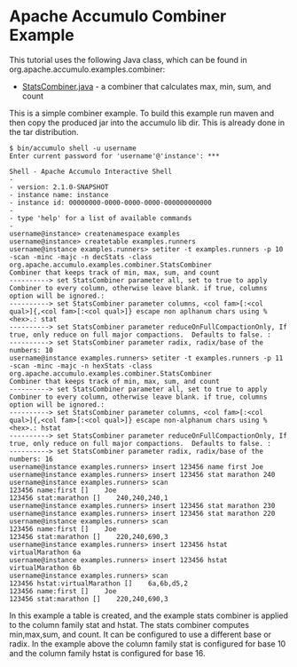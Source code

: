 <!--
Licensed to the Apache Software Foundation (ASF) under one or more
contributor license agreements.  See the NOTICE file distributed with
this work for additional information regarding copyright ownership.
The ASF licenses this file to You under the Apache License, Version 2.0
(the "License"); you may not use this file except in compliance with
the License.  You may obtain a copy of the License at

    http://www.apache.org/licenses/LICENSE-2.0

Unless required by applicable law or agreed to in writing, software
distributed under the License is distributed on an "AS IS" BASIS,
WITHOUT WARRANTIES OR CONDITIONS OF ANY KIND, either express or implied.
See the License for the specific language governing permissions and
limitations under the License.
-->
# Apache Accumulo Combiner Example

This tutorial uses the following Java class, which can be found in org.apache.accumulo.examples.combiner:

 * [StatsCombiner.java] - a combiner that calculates max, min, sum, and count

This is a simple combiner example. To build this example run maven and then
copy the produced jar into the accumulo lib dir. This is already done in the
tar distribution.

    $ bin/accumulo shell -u username
    Enter current password for 'username'@'instance': ***

    Shell - Apache Accumulo Interactive Shell
    -
    - version: 2.1.0-SNAPSHOT
    - instance name: instance
    - instance id: 00000000-0000-0000-0000-000000000000
    -
    - type 'help' for a list of available commands
    -
    username@instance> createnamespace examples
    username@instance> createtable examples.runners
    username@instance examples.runners> setiter -t examples.runners -p 10 -scan -minc -majc -n decStats -class org.apache.accumulo.examples.combiner.StatsCombiner
    Combiner that keeps track of min, max, sum, and count
    ----------> set StatsCombiner parameter all, set to true to apply Combiner to every column, otherwise leave blank. if true, columns option will be ignored.: 
    ----------> set StatsCombiner parameter columns, <col fam>[:<col qual>]{,<col fam>[:<col qual>]} escape non aplhanum chars using %<hex>.: stat
    ----------> set StatsCombiner parameter reduceOnFullCompactionOnly, If true, only reduce on full major compactions.  Defaults to false. : 
    ----------> set StatsCombiner parameter radix, radix/base of the numbers: 10
    username@instance examples.runners> setiter -t examples.runners -p 11 -scan -minc -majc -n hexStats -class org.apache.accumulo.examples.combiner.StatsCombiner
    Combiner that keeps track of min, max, sum, and count
    ----------> set StatsCombiner parameter all, set to true to apply Combiner to every column, otherwise leave blank. if true, columns option will be ignored.: 
    ----------> set StatsCombiner parameter columns, <col fam>[:<col qual>]{,<col fam>[:<col qual>]} escape non-alphanum chars using %<hex>.: hstat
    ----------> set StatsCombiner parameter reduceOnFullCompactionOnly, If true, only reduce on full major compactions.  Defaults to false. : 
    ----------> set StatsCombiner parameter radix, radix/base of the numbers: 16
    username@instance examples.runners> insert 123456 name first Joe
    username@instance examples.runners> insert 123456 stat marathon 240
    username@instance examples.runners> scan
    123456 name:first []    Joe
    123456 stat:marathon []    240,240,240,1
    username@instance examples.runners> insert 123456 stat marathon 230
    username@instance examples.runners> insert 123456 stat marathon 220
    username@instance examples.runners> scan
    123456 name:first []    Joe
    123456 stat:marathon []    220,240,690,3
    username@instance examples.runners> insert 123456 hstat virtualMarathon 6a
    username@instance examples.runners> insert 123456 hstat virtualMarathon 6b
    username@instance examples.runners> scan
    123456 hstat:virtualMarathon []    6a,6b,d5,2
    123456 name:first []    Joe
    123456 stat:marathon []    220,240,690,3

In this example a table is created, and the example stats combiner is applied to
the column family stat and hstat. The stats combiner computes min,max,sum, and
count. It can be configured to use a different base or radix. In the example
above the column family stat is configured for base 10 and the column family
hstat is configured for base 16.

[StatsCombiner.java]: ../src/main/java/org/apache/accumulo/examples/combiner/StatsCombiner.java

